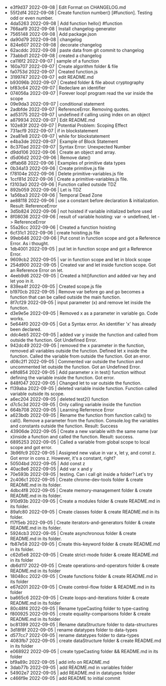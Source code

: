 + e3f9d37 2022-09-08 | Edit Format on CHANGELOG.md
+ 55f2df4 2022-09-08 | Create function number() [#function]. Testing odd or even number.
+ 4da5263 2022-09-08 | Add function hello() #function
+ 766aaf9 2022-09-08 | Install changelog-generator
+ 7565148 2022-09-08 | Add package.json
+ da90d79 2022-09-08 | changelog
+ 824e607 2022-09-08 | decorate changelog
+ 62acddc 2022-09-08 | paste data from git commit to changelog
+ 73abbd1 2022-09-08 | created a changelog
+ ca116f2 2022-09-07 | sample of a function
+ 160a707 2022-09-07 | Create algorithm folder & file
+ fa0753d 2022-09-07 | Created function.js
+ 3199747 2022-09-07 | edit README.md
+ b93096b 2022-09-07 | Created folder & file about cryptography
+ bf83c64 2022-09-07 | Redeclare an identifier
+ 074056a 2022-09-07 | Forever loop! program read the var inside the scope
+ 09e9da3 2022-09-07 | conditional statement
+ 2adbfde 2022-09-07 | ReferenceError. Removing quotes.
+ ad53175 2022-09-07 | undefined if calling using index on an object
+ a879934 2022-09-07 | Edit README.md
+ 102e83f 2022-09-07 | Potential Problem: Scoping Effect
+ 731acf9 2022-09-07 | if in blockstatement
+ 2ea81e8 2022-09-07 | while for blockstatement
+ e4ba3de 2022-09-07 | Example of Block Statement
+ 8c370ad 2022-09-07 | Syntax Error: Unexpected Number
+ d9dd106 2022-09-06 | Create an object and array.
+ d5d06d2 2022-09-06 | Remove date()
+ dffab68 2022-09-06 | Examples of primitive data types
+ 0b34a13 2022-09-06 | Create primitive.js file
+ f78104e 2022-09-06 | Delete primitive-variables.js file
+ 1ccf81d 2022-09-06 | Create a primitive-variables.js file.
+ f3103a0 2022-09-06 | Function called outside TDZ
+ 892b059 2022-09-06 | Let is TDZ
+ 1a56ba3 2022-09-06 | Temporal Dead Zone
+ ae88118 2022-09-06 | use a constant before declaration & initialization. Result: ReferenceError
+ 3d5b824 2022-09-06 | not hoisted if variable initialized before used
+ 8f08036 2022-09-06 | result of variable hoisting: var -> undefined, let -> ReferenceError
+ 55a26cc 2022-09-06 | Created a function hoisting
+ 6cf31c1 2022-09-06 | create hoisting.js file
+ 99eb646 2022-09-06 | Put const in function scope and got a Reference Error. As i thought.
+ 1db4001 2022-09-05 | put let in function scope and got a Reference Error.
+ 9609cb2 2022-09-05 | var in function scope and let in block scope
+ 254d900 2022-09-05 | Created var and let inside function scope. Got an Reference Error on let.
+ 4eeb9d6 2022-09-05 | Created a hit()function and added var hey and let yoo in it.
+ 839ea4f 2022-09-05 | Created scope.js file
+ b1970cb 2022-09-05 | Remove var before go and go becomes a function that can be called outside the main function.
+ 8f7cf29 2022-09-05 | input parameter (x) and remove let inside the function.
+ d3e9e5e 2022-09-05 | Removed x as a parameter in variable go. Code works.
+ 5e644f0 2022-09-05 | Got a Syntax error. An identifier 'x' has already been declared.
+ ddc4eb5 2022-09-05 | added var y inside the function and called from outside the function. Got Undefined Error.
+ 942dc49 2022-09-05 | removed the x parameter in the function, removed all variables outside the function. Defined let x inside the function. Called the variable from outside the function. Got an error.
+ d08c2f1 2022-09-05 | Commented var outside the function and uncommented let outside the function. Got an Undefined Error.
+ e8fd854 2022-09-05 | Add parameter x in test() function without defining the variable inside the function. Got error.
+ 848f047 2022-09-05 | Changed let to var outside the function.
+ f139aba 2022-09-05 | deleted variable inside function. Function called variable outside its scope.
+ a6ec204 2022-09-05 | deleted test2() function
+ d7c5c3d 2022-09-05 | Only calling variable inside the function
+ 664b708 2022-09-05 | Learning Referrence Error
+ a623bdb 2022-09-05 | Rename the function from function callx() to call(). Remove a parameter from the function. Console.log the variables and constants outside the function. Result: Success
+ 43906de 2022-09-05 | Create a new variable with the same name (var x)inside a function and called the function. Result: success.
+ 6895253 2022-09-05 | Called a variable from global scope to local scope and got error.
+ 3b96fc9 2022-09-05 | Assigned new value in var x, let y, and const z. Got error in cons z. However, it's a constant, right?
+ 50504bd 2022-09-05 | Add const z
+ 40ac8e6 2022-09-05 | Add var x and y
+ 70e593b 2022-09-05 | testing. Can i call git inside a folder? Let's try
+ 2c406c1 2022-09-05 | Create chrome-dev-tools folder & create README.md in its folder.
+ 4dbc4f8 2022-09-05 | Create memory-management folder & create README.md in its folder.
+ 910d93b 2022-09-05 | Create a modules folder & create README.md in its folder.
+ 89afc80 2022-09-05 | Create classes folder & create README.md in its folder.
+ f17f5eb 2022-09-05 | Create iterators-and-generators folder & create README.md in its folder.
+ 5924cb3 2022-09-05 | Create asynchronous folder & create README.md in its folder.
+ fb87e58 2022-09-05 | Create this-keyword folder & create README.md in its folder.
+ c62d5e8 2022-09-05 | Create strict-mode folder & create README.md in its folder
+ db6d117 2022-09-05 | Create operations-and-operators folder & create README.md in its folder
+ 18048cc 2022-09-05 | Create functions folder & create README.md in its folder
+ e67d201 2022-09-05 | Create control-flow folder & README.md in its folder
+ ba665c6 2022-09-05 | Create loops-and-iterations folder & create README.md in its folder
+ 80c48f4 2022-09-05 | Rename typeCasting folder to type-casting
+ f800925 2022-09-05 | create equality-comparisons folder & create README.md in its folder
+ bc81399 2022-09-05 | Rename dataStructure folder to data-structures
+ 3d18f8f 2022-09-05 | rename datatypes folder to data-types
+ d577cc7 2022-09-05 | rename datatypes folder to data-types
+ 4083fb7 2022-09-05 | create dataStructure folder & create README.md in its folder
+ e068922 2022-09-05 | create typeCasting folder && README.md in its folder
+ bf9a89c 2022-09-05 | add info on README.md
+ 3dab77b 2022-09-05 | add README.md in variables folder
+ 54902e7 2022-09-05 | add README.md in datatypes folder
+ c466f9e 2022-09-05 | add README to initial commit
